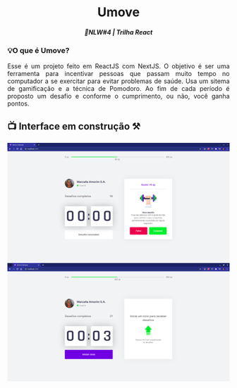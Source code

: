 <h1 align="center">Umove</h1>
<h5 align="center"> 🚀NLW#4 | Trilha React </h5>

### 💡O que é Umove?
<p align="justify">
Esse é um projeto feito em ReactJS com NextJS. O objetivo é ser uma ferramenta para incentivar pessoas que passam muito tempo no computador a se exercitar para evitar problemas de saúde. Usa um sitema de  gamificação e a técnica de Pomodoro. Ao fim de cada período é proposto um desafio e conforme o cumprimento, ou não, você ganha pontos.
</p>

## 📺  Interface em construção ⚒️
![Screenshot](nlw4_1.png)
![Screenshot](nlw4_2.png)
